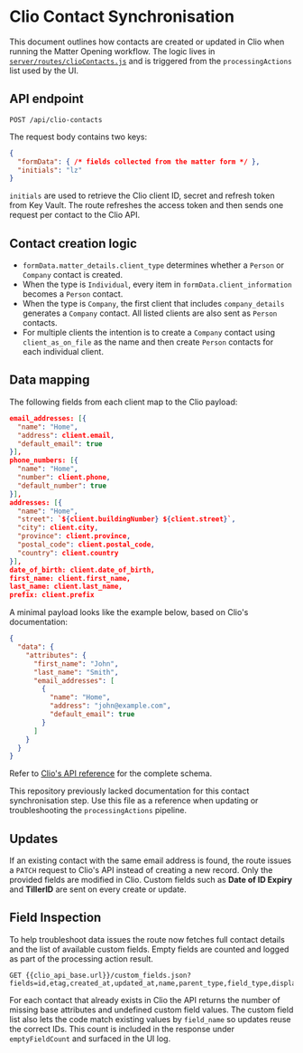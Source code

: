 # Clio Contact Synchronisation

This document outlines how contacts are created or updated in Clio when running the Matter Opening workflow. The logic lives in [`server/routes/clioContacts.js`](../server/routes/clioContacts.js) and is triggered from the `processingActions` list used by the UI.

## API endpoint

```
POST /api/clio-contacts
```

The request body contains two keys:

```json
{
  "formData": { /* fields collected from the matter form */ },
  "initials": "lz"
}
```

`initials` are used to retrieve the Clio client ID, secret and refresh token from Key Vault. The route refreshes the access token and then sends one request per contact to the Clio API.

## Contact creation logic

- `formData.matter_details.client_type` determines whether a `Person` or `Company` contact is created.
- When the type is `Individual`, every item in `formData.client_information` becomes a `Person` contact.
- When the type is `Company`, the first client that includes `company_details` generates a `Company` contact. All listed clients are also sent as `Person` contacts.
- For multiple clients the intention is to create a `Company` contact using `client_as_on_file` as the name and then create `Person` contacts for each individual client.

## Data mapping

The following fields from each client map to the Clio payload:

```json
email_addresses: [{
  "name": "Home",
  "address": client.email,
  "default_email": true
}],
phone_numbers: [{
  "name": "Home",
  "number": client.phone,
  "default_number": true
}],
addresses: [{
  "name": "Home",
  "street": `${client.buildingNumber} ${client.street}`,
  "city": client.city,
  "province": client.province,
  "postal_code": client.postal_code,
  "country": client.country
}],
date_of_birth: client.date_of_birth,
first_name: client.first_name,
last_name: client.last_name,
prefix: client.prefix
```

A minimal payload looks like the example below, based on Clio's documentation:

```json
{
  "data": {
    "attributes": {
      "first_name": "John",
      "last_name": "Smith",
      "email_addresses": [
        {
          "name": "Home",
          "address": "john@example.com",
          "default_email": true
        }
      ]
    }
  }
}
```

Refer to [Clio's API reference](https://docs.developers.clio.com/api-reference/#tag/Contacts/operation/Contact#create) for the complete schema.

This repository previously lacked documentation for this contact synchronisation step. Use this file as a reference when updating or troubleshooting the `processingActions` pipeline.

## Updates

If an existing contact with the same email address is found, the route issues a `PATCH` request to Clio's API instead of creating a new record. Only the provided fields are modified in Clio. Custom fields such as **Date of ID Expiry** and **TillerID** are sent on every create or update.

## Field Inspection

To help troubleshoot data issues the route now fetches full contact details and the list of available custom fields. Empty fields are counted and logged as part of the processing action result.

```
GET {{clio_api_base.url}}/custom_fields.json?fields=id,etag,created_at,updated_at,name,parent_type,field_type,displayed,deleted,required,display_order
```

For each contact that already exists in Clio the API returns the number of missing base attributes and undefined custom field values. The custom field list also lets the code match existing values by `field_name` so updates reuse the correct IDs. This count is included in the response under `emptyFieldCount` and surfaced in the UI log.